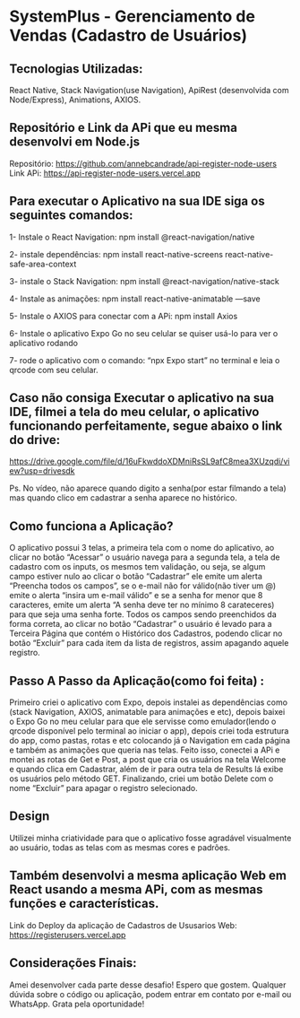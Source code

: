 # SystemPlus - Gerenciamento de Vendas (Cadastro de Usuários) 

## Tecnologias Utilizadas: 
React Native, Stack Navigation(use Navigation), ApiRest (desenvolvida com Node/Express), Animations, AXIOS. 

## Repositório e Link da APi que eu mesma desenvolvi em Node.js 

Repositório: https://github.com/annebcandrade/api-register-node-users
Link APi: https://api-register-node-users.vercel.app


## Para executar o Aplicativo na sua IDE siga os seguintes comandos:
1- Instale o React Navigation: npm install @react-navigation/native 

2- instale dependências: npm install react-native-screens react-native-safe-area-context 

3- instale o Stack Navigation: npm install @react-navigation/native-stack 

4- Instale as animações: npm install react-native-animatable —save 

5- Instale o AXIOS para conectar com a APi: npm install Axios 

6- Instale o aplicativo Expo Go no seu celular se quiser usá-lo para ver o aplicativo rodando

7- rode o aplicativo com o comando: “npx Expo start” no terminal e leia o qrcode com seu celular. 



## Caso não consiga Executar o aplicativo na sua IDE, filmei a tela do meu celular, o aplicativo funcionando perfeitamente, segue abaixo o link do drive: 

https://drive.google.com/file/d/16uFkwddoXDMniRsSL9afC8mea3XUzqdi/view?usp=drivesdk

Ps. No vídeo, não aparece quando digito a senha(por estar filmando a tela) mas quando clico em cadastrar a senha aparece no histórico. 

## Como funciona a Aplicação? 
O aplicativo possui 3 telas, a primeira tela com o nome do aplicativo, ao clicar no botão “Acessar” o usuário navega para a segunda tela, a tela de cadastro com os inputs, os mesmos tem validação, ou seja, se algum campo estiver nulo ao clicar o botão “Cadastrar” ele emite um alerta “Preencha todos os campos”, se o e-mail não for válido(não tiver um @) emite o alerta “insira um e-mail válido” e se a senha for menor que 8 caracteres, emite um alerta “A senha deve ter no mínimo 8 carateceres) para que seja uma senha forte. Todos os campos sendo preenchidos da forma correta, ao clicar no botão “Cadastrar” o usuário é levado para a Terceira Página que contém o Histórico dos Cadastros, podendo clicar no botão “Excluir” para cada item da lista de registros, assim apagando aquele registro. 


## Passo A Passo da Aplicação(como foi feita) : 
Primeiro criei o aplicativo com Expo, depois instalei as dependências como (stack Navigation, AXIOS, animatable para animações e etc), depois baixei o Expo Go no meu celular para que ele servisse como emulador(lendo o qrcode disponível pelo terminal ao iniciar o app), depois criei toda estrutura do app, como pastas, rotas e etc colocando já o Navigation em cada página e também as animações que queria nas telas. 
Feito isso, conectei a APi e montei as rotas de Get e Post, a post que cria os usuários na tela Welcome e quando clica em Cadastrar, além de ir para outra tela de Results lá exibe os usuários pelo método GET. Finalizando, criei um botão Delete com o nome “Excluir” para apagar o registro selecionado. 

## Design 
Utilizei minha criatividade para que o aplicativo fosse agradável visualmente ao usuário, todas as telas com as mesmas cores e padrões.

## Também desenvolvi a mesma aplicação Web em React usando a mesma APi, com as mesmas funções e características. 

Link do Deploy da aplicação de Cadastros de Ususarios Web: https://registerusers.vercel.app


## Considerações Finais: 

Amei desenvolver cada parte desse desafio! Espero que gostem. Qualquer dúvida sobre o código ou aplicação, podem entrar em contato por e-mail ou WhatsApp. Grata pela oportunidade! 
